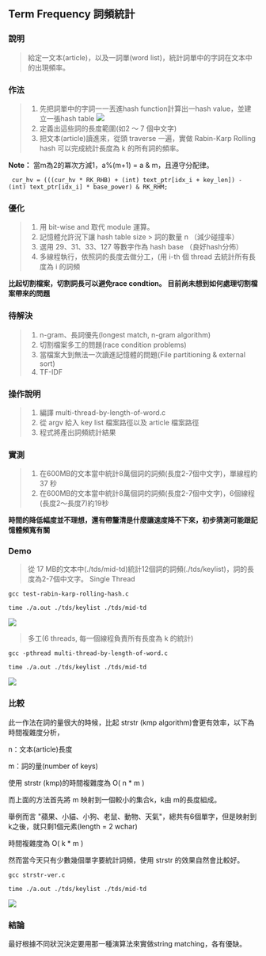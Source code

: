 ## Term Frequency  詞頻統計
### 說明
> 給定一文本(article)，以及一詞單(word list)，統計詞單中的字詞在文本中的出現頻率。


### 作法
> 1. 先把詞單中的字詞一一丟進hash function計算出一hash value，並建立一張hash table
![](https://i.imgur.com/pA75iwu.png)
> 2. 定義出這些詞的長度範圍(如2 ～ 7 個中文字)
> 3. 把文本(article)讀進來，從頭 traverse 一遍，實做 Rabin-Karp Rolling hash 可以完成統計長度為 k 的所有詞的頻率。


**Note：**  當m為2的冪次方減1，a%(m+1) = a & m，且遵守分配律。


` cur_hv = (((cur_hv * RK_RHB) + (int) text_ptr[idx_i + key_len]) - (int) text_ptr[idx_i] * base_power) & RK_RHM;`

### 優化
> 1. 用 bit-wise and  取代 module 運算。
> 2. 記憶體允許況下讓 hash table size > 詞的數量 n （減少碰撞率）
> 3. 選用 29、31、33、127  等數字作為 hash base （良好hash分佈）
> 4. 多線程執行，依照詞的長度去做分工，(用 i-th 個 thread 去統計所有長度為 i 的詞頻


**比起切割檔案，切割詞長可以避免race condtion。 目前尚未想到如何處理切割檔案帶來的問題**

### 待解決
> 1. n-gram、長詞優先(longest match, n-gram algorithm)
> 2. 切割檔案多工的問題(race condition problems)
> 3. 當檔案大到無法一次讀進記憶體的問題(File partitioning & external sort)
> 4. TF-IDF 


### 操作說明
> 1. 編譯 multi-thread-by-length-of-word.c 
> 2. 從 argv  給入 key list 檔案路徑以及 article 檔案路徑
> 3. 程式將產出詞頻統計結果


### 實測
> 1. 在600MB的文本當中統計8萬個詞的詞頻(長度2-7個中文字)，單線程約 37 秒
> 2. 在600MB的文本當中統計8萬個詞的詞頻(長度2-7個中文字)，6個線程(長度2～長度7)約19秒


**時間的降低幅度並不理想，還有帶釐清是什麼讓速度降不下來，初步猜測可能跟記憶體頻寬有關**


### Demo
> 從 17 MB的文本中(./tds/mid-td)統計12個詞的詞頻(./tds/keylist)，詞的長度為2-7個中文字。
> Single Thread


`gcc test-rabin-karp-rolling-hash.c`


`time ./a.out ./tds/keylist ./tds/mid-td`

![](https://i.imgur.com/InHR1pq.png)

> 多工(6 threads, 每一個線程負責所有長度為 k 的統計)

`gcc -pthread multi-thread-by-length-of-word.c`


`time ./a.out ./tds/keylist ./tds/mid-td`

![](https://i.imgur.com/OzjXEQx.png)


### 比較
此一作法在詞的量很大的時候，比起 strstr (kmp algorithm)會更有效率，以下為時間複雜度分析，

n：文本(article)長度


m：詞的量(number of keys)


使用 strstr (kmp)的時間複雜度為 O( n * m )

而上面的方法首先將 m 映射到一個較小的集合k，k由 m的長度組成。

舉例而言 "蘋果、小貓、小狗、老鼠、動物、天氣"，總共有6個單字，但是映射到 k之後，就只剩1個元素(length = 2 wchar)

時間複雜度為 O( k * m )


然而當今天只有少數幾個單字要統計詞頻，使用 strstr 的效果自然會比較好。


`gcc strstr-ver.c`


`time ./a.out ./tds/keylist ./tds/mid-td`

![](https://i.imgur.com/zd0r3dj.png)


### 結論
最好根據不同狀況決定要用那一種演算法來實做string matching，各有優缺。
